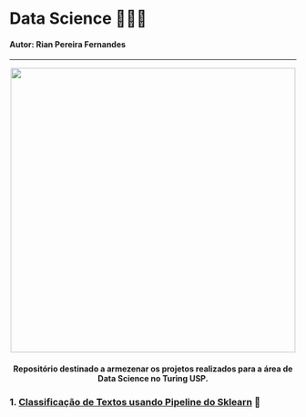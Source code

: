 # Data Science 🎲👩‍💻
#### Autor: Rian Pereira Fernandes
---
<div align = "center">
<img src = "https://i.imgur.com/cE86QvY.gif" width = "500px" />
<div align = "left"> 
 
<div align = "center">
 
#### Repositório destinado a armezenar os projetos realizados para a área de Data Science no Turing USP.
<div align = "left"> 
 
###  1. [Classificação de Textos usando Pipeline do Sklearn](https://github.com/rianpf/DataScience/blob/main/make_pipeline.ipynb) 👷
